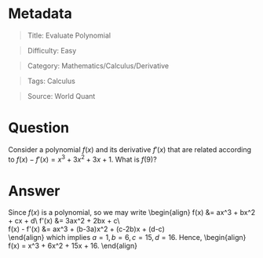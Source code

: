 # Metadata
> Title: Evaluate Polynomial

> Difficulty: Easy

> Category: Mathematics/Calculus/Derivative

> Tags: Calculus

> Source: World Quant

# Question
Consider a polynomial $f(x)$ and its derivative $f'(x)$ that are related according to $f(x) - f'(x) = x^3 + 3x^2 + 3x + 1.$  What is $f(9)$?

# Answer
Since $f(x)$ is a polynomial, so we may write
\begin{align}
    f(x) &= ax^3 + bx^2 + cx + d\\
    f'(x) &= 3ax^2 + 2bx + c\\		
    f(x) - f'(x) &= ax^3 + (b-3a)x^2 + (c-2b)x + (d-c)	
\end{align}
which implies $a = 1, b= 6, c = 15, d = 16$. Hence,
\begin{align}
    f(x) = x^3 + 6x^2 + 15x + 16.
\end{align}

